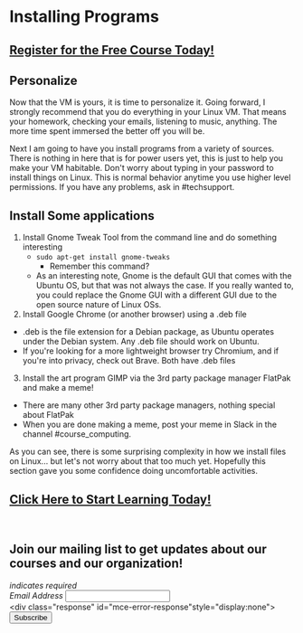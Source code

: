 # Installing Programs
##  [Register for the Free Course Today!](https://roppers.thinkific.com/courses/computing-fundamentals)
## Personalize

Now that the VM is yours, it is time to personalize it. Going forward, I strongly recommend that you do everything in your Linux VM. That means your homework, checking your emails, listening to music, anything. The more time spent immersed the better off you will be.

Next I am going to have you install programs from a variety of sources. There is nothing in here that is for power users yet, this is just to help you make your VM habitable. Don't worry about typing in your password to install things on Linux. This is normal behavior anytime you use higher level permissions. If you have any problems, ask in #techsupport.


## Install Some applications

1. Install Gnome Tweak Tool from the command line and do something interesting
   * ```sudo apt-get install gnome-tweaks```
      * Remember this command?
   * As an interesting note, Gnome is the default GUI that comes with the Ubuntu OS, but that was not always the case. If you really wanted to, you could replace the Gnome GUI with a different GUI due to the open source nature of Linux OSs.
2. Install Google Chrome (or another browser) using a .deb file
  * .deb is the file extension for a Debian package, as Ubuntu operates under the Debian system. Any .deb file should work on Ubuntu.
  * If you're looking for a more lightweight browser try Chromium, and if you're into privacy, check out Brave. Both have .deb files

3. Install the art program GIMP via the 3rd party package manager FlatPak and make a meme!
  * There are many other 3rd party package managers, nothing special about FlatPak
  * When you are done making a meme, post your meme in Slack in the channel #course_computing.

As you can see, there is some surprising complexity in how we install files on Linux... but let's not worry about that too much yet. Hopefully this section gave you some confidence doing uncomfortable activities.

##  [Click Here to Start Learning Today!](https://roppers.thinkific.com/courses/computing-fundamentals)
<br><div id="mc_embed_signup"><form action="https://gmail.us5.list-manage.com/subscribe/post?u=4d03cc5db483966f7e0fe17cc&amp;id=8d9620c4b7" method="post" id="mc-embedded-subscribe-form" name="mc-embedded-subscribe-form" class="validate" target="_blank" novalidate>  <div id="mc_embed_signup_scroll"><h2>Join our mailing list to get updates about our courses and our organization!</h2><div class="indicates-required"><span class="asterisk">*</span> indicates required</div><div class="mc-field-group">	<label for="mce-EMAIL">Email Address  <span class="asterisk">*</span></label>	<input type="email" value="" name="EMAIL" class="required email" id="mce-EMAIL"></div>	<div id="mce-responses" class="clear">		<div class="response" id="mce-error-response"style="display:none"></div>		<div class="response" id="mce-success-response" style="display:none"></div>	</div>    <!-- real people should not fill this in and expect good things - do not remove this or risk form bot signups-->    <div style="position: absolute; left: -5000px;" aria-hidden="true"><input type="text" name="b_4d03cc5db483966f7e0fe17cc_8d9620c4b7" tabindex="-1" value=""></div>    <div class="clear"><input type="submit" value="Subscribe" name="subscribe" id="mc-embedded-subscribe" class="button"></div>    </div></form></div><script type="text/javascript" src="//s3.amazonaws.com/downloads.mailchimp.com/js/mc-validate.js"></script><script type="text/javascript">(function($) {window.fnames = new Array(); window.ftypes = newArray();fnames[0]="EMAIL";ftypes[0]="email";}(jQuery));var $mcj = jQuery.noConflict(true);</script><!--End mc_embed_signup-->